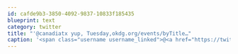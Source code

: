 ```yaml
---
id: cafde9b3-3850-4092-9837-10833f185435
blueprint: text
category: twitter
title: "'@canadiatx yup, Tuesday,okdg.org/events/byTitle…"
caption: '<span class="username username_linked">@<a href="https://twitter.com/canadiatx" title="April Good">canadiatx</a></span> yup, Tuesday,<a href="http://okdg.org/events/byTitle/ignite_movember" title="http://okdg.org/events/byTitle/ignite_movember" class="link link_untco">okdg.org/events/byTitle…</a>'
---
```

